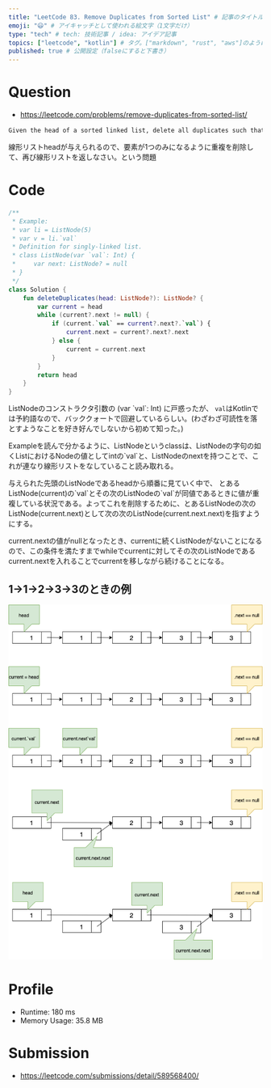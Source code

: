 ```yaml
---
title: "LeetCode 83. Remove Duplicates from Sorted List" # 記事のタイトル
emoji: "😃" # アイキャッチとして使われる絵文字（1文字だけ）
type: "tech" # tech: 技術記事 / idea: アイデア記事
topics: ["leetcode", "kotlin"] # タグ。["markdown", "rust", "aws"]のように指定する
published: true # 公開設定（falseにすると下書き）
---
```


# Question

- https://leetcode.com/problems/remove-duplicates-from-sorted-list/

~~~txt
Given the head of a sorted linked list, delete all duplicates such that each element appears only once. Return the linked list sorted as well.
~~~

線形リストheadが与えられるので、要素が1つのみになるように重複を削除して、再び線形リストを返しなさい。という問題

# Code

~~~kotlin
/**
 * Example:
 * var li = ListNode(5)
 * var v = li.`val`
 * Definition for singly-linked list.
 * class ListNode(var `val`: Int) {
 *     var next: ListNode? = null
 * }
 */
class Solution {
    fun deleteDuplicates(head: ListNode?): ListNode? {
        var current = head
        while (current?.next != null) {
            if (current.`val` == current?.next?.`val`) {
                current.next = current?.next?.next
            } else {
                current = current.next
            }
        }
        return head
    }
}
~~~

ListNodeのコンストラクタ引数の (var \`val\`: Int) に戸惑ったが、
`val`はKotlinでは予約語なので、バッククォートで回避しているらしい。(わざわざ可読性を落とすようなことを好き好んでしないから初めて知った。)

Exampleを読んで分かるように、ListNodeというclassは、ListNodeの字句の如くListにおけるNodeの値としてintの\`val\`と、ListNodeのnextを持つことで、これが連なり線形リストをなしていること読み取れる。

与えられた先頭のListNodeであるheadから順番に見ていく中で、
とあるListNode(current)の\`val\`とその次のListNodeの\`val\`が同値であるときに値が重複している状況である。よってこれを削除するために、とあるListNodeの次のListNode(current.next)として次の次のListNode(current.next.next)を指すようにする。

current.nextの値がnullとなったとき、currentに続くListNodeがないことになるので、この条件を満たすまでwhileでcurrentに対してその次のListNodeであるcurrent.nextを入れることでcurrentを移しながら続けることになる。


## 1->1->2->3->3のときの例
![](/images/8f1eeb7b07e7f1/remove-duplicates-from-sorted-list.drawio.png)

# Profile

- Runtime: 180 ms
- Memory Usage: 35.8 MB

# Submission
- https://leetcode.com/submissions/detail/589568400/
